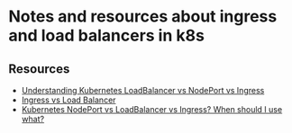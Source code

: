 # Notes and resources about ingress and load balancers in k8s



## Resources
- [Understanding Kubernetes LoadBalancer vs NodePort vs Ingress](https://platform9.com/blog/understanding-kubernetes-loadbalancer-vs-nodeport-vs-ingress/)
- [Ingress vs Load Balancer](https://stackoverflow.com/questions/45079988/ingress-vs-load-balancer)
- [Kubernetes NodePort vs LoadBalancer vs Ingress? When should I use what?](https://medium.com/google-cloud/kubernetes-nodeport-vs-loadbalancer-vs-ingress-when-should-i-use-what-922f010849e0)

